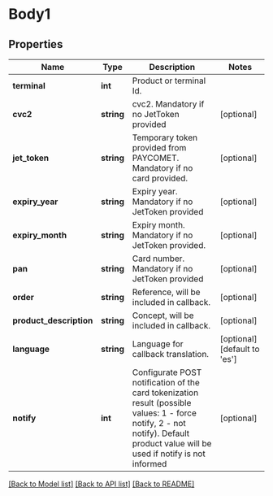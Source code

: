 # Body1

## Properties
Name | Type | Description | Notes
------------ | ------------- | ------------- | -------------
**terminal** | **int** | Product or terminal Id. | 
**cvc2** | **string** | cvc2. Mandatory if no JetToken provided | [optional] 
**jet_token** | **string** | Temporary token provided from PAYCOMET. Mandatory if no card provided. | [optional] 
**expiry_year** | **string** | Expiry year.  Mandatory if no JetToken provided | [optional] 
**expiry_month** | **string** | Expiry month.  Mandatory if no JetToken provided. | [optional] 
**pan** | **string** | Card number. Mandatory if no JetToken provided | [optional] 
**order** | **string** | Reference, will be included in callback. | [optional] 
**product_description** | **string** | Concept, will be included in callback. | [optional] 
**language** | **string** | Language for callback translation. | [optional] [default to 'es']
**notify** | **int** | Configurate POST notification of the card tokenization result (possible values: 1 - force notify, 2 - not notify). Default product value will be used if notify is not informed | [optional] 

[[Back to Model list]](../../README.md#documentation-for-models) [[Back to API list]](../../README.md#documentation-for-api-endpoints) [[Back to README]](../../README.md)

